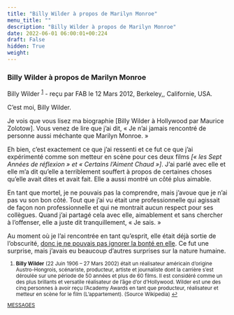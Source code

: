```yaml
---
title: "Billy Wilder à propos de Marilyn Monroe"
menu_title: ""
description: "Billy Wilder à propos de Marilyn Monroe"
date: 2022-06-01 06:00:01+00:224
draft: False
hidden: True
weight:
---
```

### Billy Wilder à propos de Marilyn Monroe

Billy Wilder <sup id="a1">[1](#f1)</sup> - reçu par FAB le 12 Mars 2012, Berkeley,, Californie, USA.

C’est moi, Billy Wilder.

Je vois que vous lisez ma biographie [Billy Wilder à Hollywood par Maurice Zolotow]. Vous venez de lire que j’ai dit, « Je n’ai jamais rencontré de personne aussi méchante que Marilyn Monroe. »

Eh bien, c’est exactement ce que j’ai ressenti et ce fut ce que j’ai expérimenté comme son metteur en scène pour ces deux films *[« les Sept Années de réflexion » et « Certains l’Aiment Chaud »]*. J’ai parlé avec elle et elle m’a dit qu’elle a terriblement souffert à propos de certaines choses qu’elle avait dites et avait fait. Elle a aussi montré un côté plus aimable.

En tant que mortel, je ne pouvais pas la comprendre, mais j’avoue que je n’ai pas vu son bon côté. Tout que j’ai vu était une professionnelle qui agissait de façon non professionnelle et qui ne montrait aucun respect pour ses collègues. Quand j’ai partagé cela avec elle, aimablement et sans chercher à l’offenser, elle a juste dit tranquillement, « Je sais. »

Au moment où je l’ai rencontrée en tant qu’esprit, elle était déjà sortie de l’obscurité, [donc je ne pouvais pas ignorer la bonté en elle](/fr-contemporary-messages/fr-contemporary-messages-by-date-order/fr-contemporary-messages-2011/fr-2011-12-1-1-fab-marilyn-monroe/). Ce fut une surprise, mais j’avais eu beaucoup d’autres surprises sur la nature humaine.
<small>

1. <large id="f1"> **Billy Wilder** (22 Juin 1906 – 27 Mars 2002) était un réalisateur américain d’origine Austro-Hongrois, scénariste, producteur, artiste et journaliste dont la carrière s’est déroulée sur une période de 50 années et plus de 60 films. Il est considéré comme un des plus brillants et versatile réalisateur de l’âge d’or d’Hollywood. Wilder est une des cinq personnes à avoir reçu l’Academy Awards en tant que producteur, réalisateur et metteur en scène for le film (L’appartement). (Source Wikipedia) [↩](#a1)

[MESSAGES](fr-contemporary-messages/fr-contemporary-messages-by-date-order/fr-contemporary-messages-2012/)
